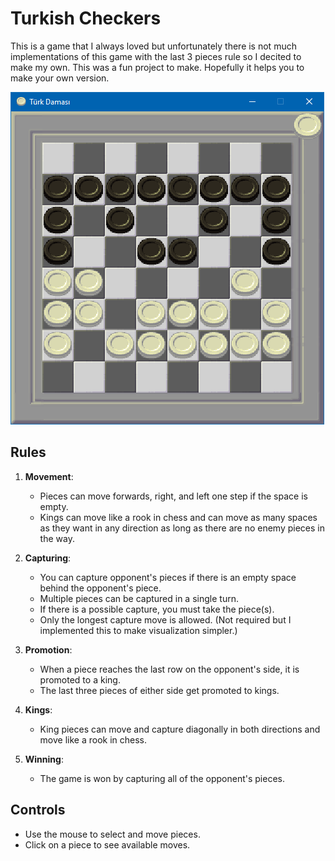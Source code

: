 # Turkish Checkers

This is a game that I always loved but unfortunately there is not much implementations of this game with the last 3 pieces rule so I decited to make my own. This was a fun project to make. Hopefully it helps you to make your own version.

![Checkers](image1.PNG)
## Rules
1. **Movement**: 
   - Pieces can move forwards, right, and left one step if the space is empty.
   - Kings can move like a rook in chess and can move as many spaces as they want in any direction as long as there are no enemy pieces in the way.

2. **Capturing**: 
   - You can capture opponent's pieces if there is an empty space behind the opponent's piece.
   - Multiple pieces can be captured in a single turn.
   - If there is a possible capture, you must take the piece(s).
   - Only the longest capture move is allowed. (Not required but I implemented this to make visualization simpler.)

3. **Promotion**:
   - When a piece reaches the last row on the opponent's side, it is promoted to a king.
   - The last three pieces of either side get promoted to kings.

4. **Kings**: 
   - King pieces can move and capture diagonally in both directions and move like a rook in chess.

5. **Winning**: 
   - The game is won by capturing all of the opponent's pieces.

## Controls
- Use the mouse to select and move pieces.
- Click on a piece to see available moves.
